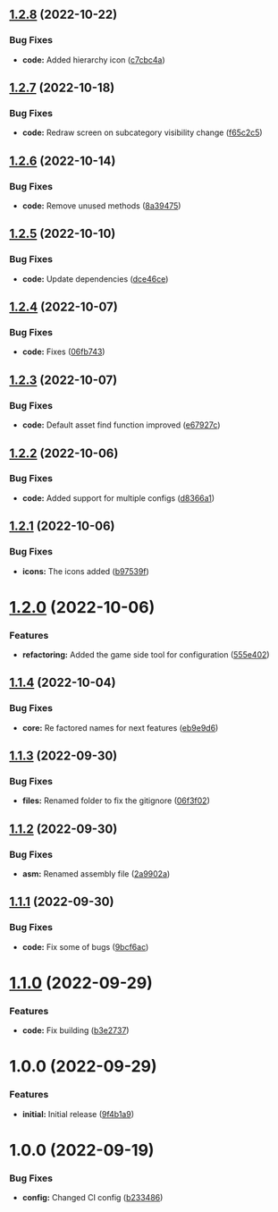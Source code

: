 ## [1.2.8](https://github.com/hww/XiGameTool/compare/v1.2.7...v1.2.8) (2022-10-22)


### Bug Fixes

* **code:** Added hierarchy icon ([c7cbc4a](https://github.com/hww/XiGameTool/commit/c7cbc4a2c86e103961b292c484307d6b844db46a))

## [1.2.7](https://github.com/hww/XiGameTool/compare/v1.2.6...v1.2.7) (2022-10-18)


### Bug Fixes

* **code:** Redraw screen on subcategory visibility change ([f65c2c5](https://github.com/hww/XiGameTool/commit/f65c2c545a95fb3e95168391902421271494a441))

## [1.2.6](https://github.com/hww/XiGameTool/compare/v1.2.5...v1.2.6) (2022-10-14)


### Bug Fixes

* **code:** Remove unused methods ([8a39475](https://github.com/hww/XiGameTool/commit/8a39475c6b054348df3733b4fc40eac2447e74b1))

## [1.2.5](https://github.com/hww/XiGameTool/compare/v1.2.4...v1.2.5) (2022-10-10)


### Bug Fixes

* **code:** Update dependencies ([dce46ce](https://github.com/hww/XiGameTool/commit/dce46cee4c60dd1df60b2cbeff6efca7a3459475))

## [1.2.4](https://github.com/hww/XiGameTool/compare/v1.2.3...v1.2.4) (2022-10-07)


### Bug Fixes

* **code:** Fixes ([06fb743](https://github.com/hww/XiGameTool/commit/06fb74331e9117311b5538cb23f21885a3a4f28e))

## [1.2.3](https://github.com/hww/XiGameTool/compare/v1.2.2...v1.2.3) (2022-10-07)


### Bug Fixes

* **code:** Default asset find function improved ([e67927c](https://github.com/hww/XiGameTool/commit/e67927ccd0bd7eb9c8f776ab4450e3d10c65f2fe))

## [1.2.2](https://github.com/hww/XiGameTool/compare/v1.2.1...v1.2.2) (2022-10-06)


### Bug Fixes

* **code:** Added support for multiple configs ([d8366a1](https://github.com/hww/XiGameTool/commit/d8366a1d4b4dea358e974b614b2a367028096dee))

## [1.2.1](https://github.com/hww/XiGameTool/compare/v1.2.0...v1.2.1) (2022-10-06)


### Bug Fixes

* **icons:** The icons added ([b97539f](https://github.com/hww/XiGameTool/commit/b97539f986b47138b6fedc97f5cd265d8362d059))

# [1.2.0](https://github.com/hww/XiGameTool/compare/v1.1.4...v1.2.0) (2022-10-06)


### Features

* **refactoring:** Added the game side tool for configuration ([555e402](https://github.com/hww/XiGameTool/commit/555e4022506a777a56216790252ff6f05b9bac2e))

## [1.1.4](https://github.com/hww/XiGameTool/compare/v1.1.3...v1.1.4) (2022-10-04)


### Bug Fixes

* **core:** Re factored names for next features ([eb9e9d6](https://github.com/hww/XiGameTool/commit/eb9e9d692935c663c82e7bae412e2a24335bfccb))

## [1.1.3](https://github.com/hww/XiGameTool/compare/v1.1.2...v1.1.3) (2022-09-30)


### Bug Fixes

* **files:** Renamed folder to  fix the gitignore ([06f3f02](https://github.com/hww/XiGameTool/commit/06f3f02034904743ad82bcf3cc13b6502972c0ab))

## [1.1.2](https://github.com/hww/XiGameTool/compare/v1.1.1...v1.1.2) (2022-09-30)


### Bug Fixes

* **asm:** Renamed assembly file ([2a9902a](https://github.com/hww/XiGameTool/commit/2a9902a1105ac9237d777090b2730a7c25d5aeeb))

## [1.1.1](https://github.com/hww/XiGameTool/compare/v1.1.0...v1.1.1) (2022-09-30)


### Bug Fixes

* **code:** Fix some of bugs ([9bcf6ac](https://github.com/hww/XiGameTool/commit/9bcf6acf238e2a9f3cdfbf325b13d288ddc1507f))

# [1.1.0](https://github.com/hww/XiGameTool/compare/v1.0.0...v1.1.0) (2022-09-29)


### Features

* **code:** Fix building ([b3e2737](https://github.com/hww/XiGameTool/commit/b3e27374c802eaa4b0e449dbbd3b5178a21fa97b))

# 1.0.0 (2022-09-29)


### Features

* **initial:** Initial release ([9f4b1a9](https://github.com/hww/XiGameTool/commit/9f4b1a9186fd3f6509b0a4c6cc63965d055f69c6))

# 1.0.0 (2022-09-19)


### Bug Fixes

* **config:** Changed CI config ([b233486](https://github.com/hww/XiArtManager/commit/b23348684d4d3f1e2aeb475a72c0c013067baac8))
